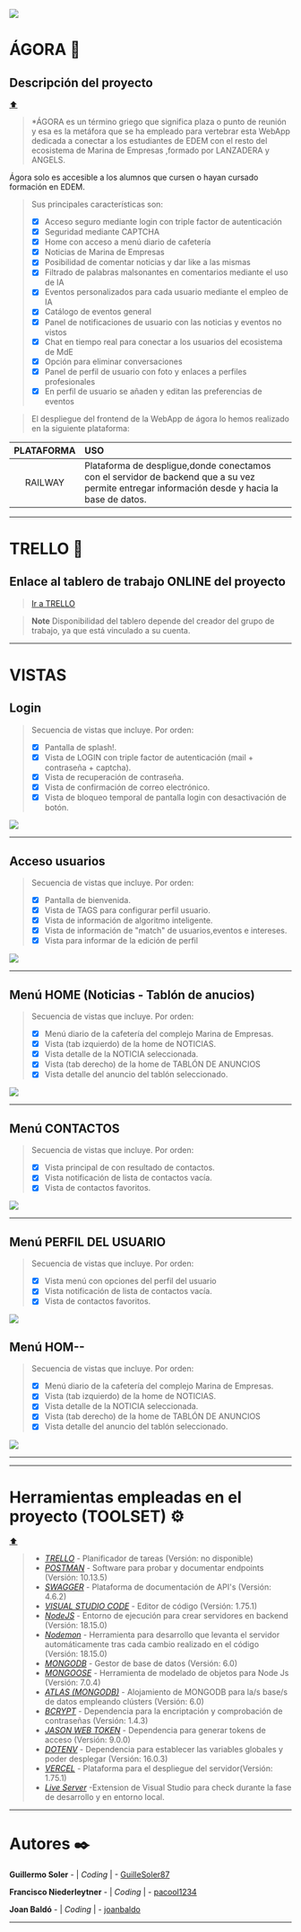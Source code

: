 ![](./assets/HEADER_FronEnd.jpg)




# ÁGORA 📅
## Descripción del proyecto
[⬆️](#índice)

>*ÁGORA es un término griego que significa plaza o punto de reunión y esa es la metáfora que se ha empleado para vertebrar esta WebApp dedicada a conectar a los estudiantes de EDEM con el resto del ecosistema de Marina de Empresas ,formado por LANZADERA y ANGELS.

Ágora solo es accesible a los alumnos que cursen o hayan cursado formación en EDEM. 
>Sus principales características son:
>- [X] Acceso seguro mediante login con triple factor de autenticación
>- [X] Seguridad mediante CAPTCHA
>- [X] Home con acceso a menú diario de cafetería
>- [X] Noticias de Marina de Empresas
>- [X] Posibilidad de comentar noticias y dar like a las mismas
>- [X] Filtrado de palabras malsonantes en comentarios mediante el uso de IA
>- [X] Eventos personalizados para cada usuario mediante el empleo de IA
>- [X] Catálogo de eventos general
>- [X] Panel de notificaciones de usuario con las noticias y eventos no vistos
>- [X] Chat en tiempo real para conectar a los usuarios del ecosistema de MdE 
>- [X] Opción para eliminar conversaciones
>- [X] Panel de perfil de usuario con foto y enlaces a perfiles profesionales
>- [X] En perfil de usuario se añaden y editan las preferencias de eventos

>El despliegue del frontend de la WebApp de ágora lo hemos realizado en la siguiente plataforma:

| PLATAFORMA    | USO |
| :-----------:   | :---------- |
|RAILWAY         |Plataforma de despligue,donde conectamos con el servidor de backend que a su vez permite entregar información desde y hacia la base de datos. |

***
# TRELLO 📅
## Enlace al tablero de trabajo ONLINE del proyecto

>[Ir a TRELLO](https://trello.com/b/YZw8dkKS/g2-tripulaciones)

> __Note__
Disponibilidad del tablero depende del creador del grupo de trabajo, ya que está vinculado a su cuenta.

***
# VISTAS
## Login
>Secuencia de vistas que incluye. Por orden:
>- [X] Pantalla de splash!.
>- [X] Vista de LOGIN con triple factor de autenticación (mail + contraseña + captcha).
>- [X] Vista de recuperación de contraseña.
>- [X] Vista de confirmación de correo electrónico.
>- [X] Vista de bloqueo temporal de pantalla login con desactivación de botón.

![](./assets/View_Login.jpg)
***
## Acceso usuarios
>Secuencia de vistas que incluye. Por orden:
>- [X] Pantalla de bienvenida.
>- [X] Vista de TAGS para configurar perfil usuario.
>- [X] Vista de información de algoritmo inteligente.
>- [X] Vista de información de "match" de usuarios,eventos e intereses.
>- [X] Vista para informar de la edición de perfil

![](./assets/View_Splash.jpg)
***
## Menú HOME (Noticias - Tablón de anucios)
>Secuencia de vistas que incluye. Por orden:
>- [X] Menú diario de la cafetería del complejo Marina de Empresas.
>- [X] Vista (tab izquierdo) de la home de NOTICIAS.
>- [X] Vista detalle de la NOTICIA seleccionada.
>- [X] Vista (tab derecho) de la home de TABLÓN DE ANUNCIOS
>- [X] Vista detalle del anuncio del tablón seleccionado.

![](./assets/View_Noticias.jpg)
***
## Menú CONTACTOS
>Secuencia de vistas que incluye. Por orden:
>- [X] Vista principal de con resultado de contactos.
>- [X] Vista notificación de lista de contactos vacía.
>- [X] Vista de contactos favoritos.

![](./assets/View_Contactos.jpg)
***
## Menú PERFIL DEL USUARIO
>Secuencia de vistas que incluye. Por orden:
>- [X] Vista menú con opciones del perfil del usuario
>- [X] Vista notificación de lista de contactos vacía.
>- [X] Vista de contactos favoritos.

![](./assets/View_Perfil.jpg)

## Menú HOM--
>Secuencia de vistas que incluye. Por orden:
>- [X] Menú diario de la cafetería del complejo Marina de Empresas.
>- [X] Vista (tab izquierdo) de la home de NOTICIAS.
>- [X] Vista detalle de la NOTICIA seleccionada.
>- [X] Vista (tab derecho) de la home de TABLÓN DE ANUNCIOS
>- [X] Vista detalle del anuncio del tablón seleccionado.

![](./assets/View_Noticias.jpg)
***




***
# Herramientas empleadas en el proyecto (TOOLSET) ⚙️
[⬆️](#índice)

>* [*TRELLO*](https://trello.com/) - Planificador de tareas (Versión: no disponible)
>* [*POSTMAN*](https://www.postman.com/) - Software para probar y documentar endpoints (Versión: 10.13.5)
>* [*SWAGGER*](https://swagger.io/) - Plataforma de documentación de API's (Versión: 4.6.2)
>* [*VISUAL STUDIO CODE*](https://code.visualstudio.com/) - Editor de código (Versión: 1.75.1)
>* [*NodeJS*](https://code.visualstudio.com/) - Entorno de ejecución para crear servidores en backend (Versión: 18.15.0)
>* [*Nodemon*](https://www.npmjs.com/package/nodemon/) - Herramienta para desarrollo que levanta el servidor automáticamente tras cada cambio realizado en el código (Versión: 18.15.0)
>* [*MONGODB*](https://www.mongodb.com//) - Gestor de base de datos (Versión: 6.0)
>* [*MONGOOSE*](https://mongoosejs.com/) - Herramienta de modelado de objetos para Node Js (Versión: 7.0.4)
>* [*ATLAS (MONGODB)*](https://cloud.mongodb.com/) - Alojamiento de MONGODB para la/s base/s de datos empleando clústers (Versión: 6.0)
>* [*BCRYPT*](https://code.visualstudio.com/) - Dependencia para la encriptación y comprobación de contraseñas (Versión: 1.4.3)
>* [*JASON WEB TOKEN*](https://code.visualstudio.com/) - Dependencia para generar tokens de acceso (Versión: 9.0.0)
>* [*DOTENV*](https://code.visualstudio.com/) - Dependencia para establecer las variables globales y poder desplegar (Versión: 16.0.3)
>* [*VERCEL*](https://code.visualstudio.com/) - Plataforma para el despliegue del servidor(Versión: 1.75.1)
>* [*Live Server*](https://marketplace.visualstudio.com/items?itemName=ritwickdey.LiveServer) -Extension de Visual Studio para check durante la fase de desarrollo y en entorno local.

***
# Autores ✒️

**Guillermo Soler** - | *Coding* | - [GuilleSoler87](https://github.com/GuilleSoler87)

**Francisco Niederleytner** - | *Coding* | - [pacool1234](https://github.com/pacool1234)

**Joan Baldó** - | *Coding* | - [joanbaldo](https://github.com/joanbaldo)

***
